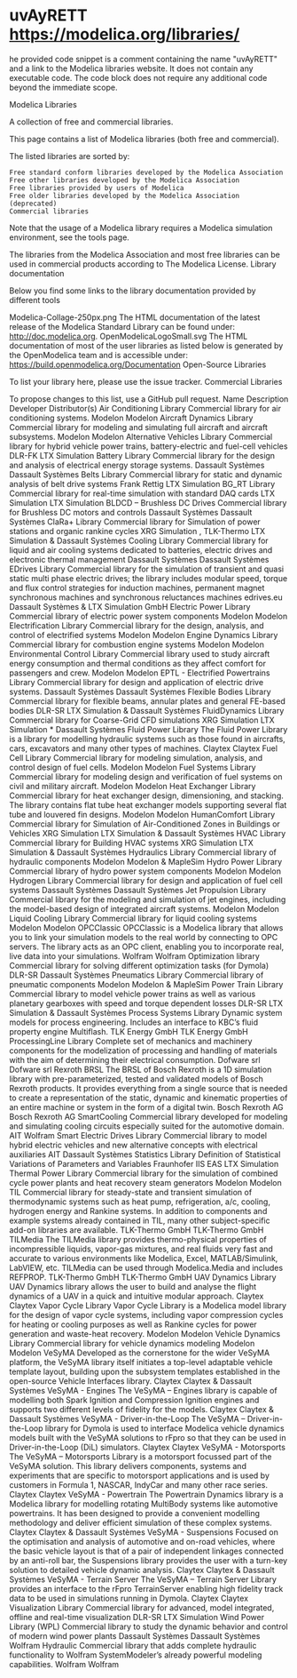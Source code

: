 # uvAyRETT https://modelica.org/libraries/

he provided code snippet is a comment containing the name "uvAyRETT" and a link to the Modelica libraries website. It does not contain any executable code. The code block does not require any additional code beyond the immediate scope.

Modelica Libraries

A collection of free and commercial libraries.

This page contains a list of Modelica libraries (both free and commercial).

The listed libraries are sorted by:

    Free standard conform libraries developed by the Modelica Association
    Free other libraries developed by the Modelica Association
    Free libraries provided by users of Modelica
    Free older libraries developed by the Modelica Association (deprecated)
    Commercial libraries

Note that the usage of a Modelica library requires a Modelica simulation environment, see the tools page.

The libraries from the Modelica Association and most free libraries can be used in commercial products according to The Modelica License.
Library documentation

Below you find some links to the library documentation provided by different tools
	
Modelica-Collage-250px.png 	The HTML documentation of the latest release of the Modelica Standard Library can be found under: http://doc.modelica.org.
OpenModelicaLogoSmall.svg 	The HTML documentation of most of the user libraries as listed below is generated by the OpenModelica team and is accessible under: https://build.openmodelica.org/Documentation
Open-Source Libraries

To list your library here, please use the issue tracker.
Commercial Libraries

To propose changes to this list, use a GitHub pull request.
Name 	Description 	Developer 	Distributor(s)
Air Conditioning Library 	Commercial library for air conditioning systems. 	Modelon 	Modelon
Aircraft Dynamics Library 	Commercial library for modeling and simulating full aircraft and aircraft subsystems. 	Modelon 	Modelon
Alternative Vehicles Library 	Commercial library for hybrid vehicle power trains, battery-electric and fuel-cell vehicles 	DLR-FK 	LTX Simulation
Battery Library 	Commercial library for the design and analysis of electrical energy storage systems. 	Dassault Systèmes 	Dassault Systèmes
Belts Library 	Commercial library for static and dynamic analysis of belt drive systems 	Frank Rettig 	LTX Simulation
BG_RT Library 	Commercial library for real-time simulation with standard DAQ cards 	LTX Simulation 	LTX Simulation
BLDCD – Brushless DC Drives 	Commercial library for Brushless DC motors and controls 	Dassault Systèmes 	Dassault Systèmes
ClaRa+ Library 	Commercial library for Simulation of power stations and organic rankine cycles 	XRG Simulation , TLK-Thermo 	LTX Simulation & Dassault Systèmes
Cooling Library 	Commercial library for liquid and air cooling systems dedicated to batteries, electric drives and electronic thermal management 	Dassault Systèmes 	Dassault Systèmes
EDrives Library 	Commercial library for the simulation of transient and quasi static multi phase electric drives; the library includes modular speed, torque and flux control strategies for induction machines, permanent magnet synchronous machines and synchronous reluctances machines 	edrives.eu 	Dassault Systèmes & LTX Simulation GmbH
Electric Power Library 	Commercial library of electric power system components 	Modelon 	Modelon
Electrification Library 	Commercial library for the design, analysis, and control of electrified systems 	Modelon 	Modelon
Engine Dynamics Library 	Commercial library for combustion engine systems 	Modelon 	Modelon
Environmental Control Library 	Commercial library used to study aircraft energy consumption and thermal conditions as they affect comfort for passengers and crew. 	Modelon 	Modelon
EPTL - Electrified Powertrains Library 	Commercial library for design and application of electric drive systems. 	Dassault Systèmes 	Dassault Systèmes
Flexible Bodies Library 	Commercial library for flexible beams, annular plates and general FE-based bodies 	DLR-SR 	LTX Simulation & Dassault Systèmes
FluidDynamics Library 	Commercial library for Coarse-Grid CFD simulations 	XRG Simulation 	LTX Simulation * Dassault Systèmes
Fluid Power Library 	The Fluid Power Library is a library for modelling hydraulic systems such as those found in aircrafts, cars, excavators and many other types of machines. 	Claytex 	Claytex
Fuel Cell Library 	Commercial library for modeling simulation, analysis, and control design of fuel cells. 	Modelon 	Modelon
Fuel Systems Library 	Commercial library for modeling design and verification of fuel systems on civil and military aircraft. 	Modelon 	Modelon
Heat Exchanger Library 	Commercial library for heat exchanger design, dimensioning, and stacking. The library contains flat tube heat exchanger models supporting several flat tube and louvered fin designs. 	Modelon 	Modelon
HumanComfort Library 	Commercial library for Simulation of Air-Conditioned Zones in Buildings or Vehicles 	XRG Simulation 	LTX Simulation & Dassault Systèmes
HVAC Library 	Commercial library for Building HVAC systems 	XRG Simulation 	LTX Simulation & Dassault Systèmes
Hydraulics Library 	Commercial library of hydraulic components 	Modelon 	Modelon & MapleSim
Hydro Power Library 	Commercial library of hydro power system components 	Modelon 	Modelon
Hydrogen Library 	Commercial library for design and application of fuel cell systems 	Dassault Systèmes 	Dassault Systèmes
Jet Propulsion Library 	Commercial library for the modeling and simulation of jet engines, including the model-based design of integrated aircraft systems. 	Modelon 	Modelon
Liquid Cooling Library 	Commercial library for liquid cooling systems 	Modelon 	Modelon
OPCClassic 	OPCClassic is a Modelica library that allows you to link your simulation models to the real world by connecting to OPC servers. The library acts as an OPC client, enabling you to incorporate real, live data into your simulations. 	Wolfram 	Wolfram
Optimization library 	Commercial library for solving different optimization tasks (for Dymola) 	DLR-SR 	Dassault Systèmes
Pneumatics Library 	Commercial library of pneumatic components 	Modelon 	Modelon & MapleSim
Power Train Library 	Commercial library to model vehicle power trains as well as various planetary gearboxes with speed and torque dependent losses 	DLR-SR 	LTX Simulation & Dassault Systèmes
Process Systems Library 	Dynamic system models for process engineering. Includes an interface to KBC’s fluid property engine Multiflash. 	TLK Energy GmbH 	TLK Energy GmbH
ProcessingLine Library 	Complete set of mechanics and machinery components for the modelization of processing and handling of materials with the aim of determining their electrical consumption. 	Dofware srl 	Dofware srl
Rexroth BRSL 	The BRSL of Bosch Rexroth is a 1D simulation library with pre-parameterized, tested and validated models of Bosch Rexroth products. It provides everything from a single source that is needed to create a representation of the static, dynamic and kinematic properties of an entire machine or system in the form of a digital twin. 	Bosch Rexroth AG 	Bosch Rexroth AG
SmartCooling 	Commercial library developed for modeling and simulating cooling circuits especially suited for the automotive domain. 	AIT 	Wolfram
Smart Electric Drives Library 	Commercial library to model hybrid electric vehicles and new alternative concepts with electrical auxiliaries 	AIT 	Dassault Systèmes
Statistics Library 	Definition of Statistical Variations of Parameters and Variables 	Fraunhofer IIS EAS 	LTX Simulation
Thermal Power Library 	Commercial library for the simulation of combined cycle power plants and heat recovery steam generators 	Modelon 	Modelon
TIL 	Commercial library for steady-state and transient simulation of thermodynamic systems such as heat pump, refrigeration, a/c, cooling, hydrogen energy and Rankine systems. In addition to components and example systems already contained in TIL, many other subject-specific add-on libraries are available. 	TLK-Thermo GmbH 	TLK-Thermo GmbH
TILMedia 	The TILMedia library provides thermo-physical properties of incompressible liquids, vapor-gas mixtures, and real fluids very fast and accurate to various environments like Modelica, Excel, MATLAB/Simulink, LabVIEW, etc. TILMedia can be used through Modelica.Media and includes REFPROP. 	TLK-Thermo GmbH 	TLK-Thermo GmbH
UAV Dynamics Library 	UAV Dynamics library allows the user to build and analyse the flight dynamics of a UAV in a quick and intuitive modular approach. 	Claytex 	Claytex
Vapor Cycle Library 	Vapor Cycle Library is a Modelica model library for the design of vapor cycle systems, including vapor compression cycles for heating or cooling purposes as well as Rankine cycles for power generation and waste-heat recovery. 	Modelon 	Modelon
Vehicle Dynamics Library 	Commercial library for vehicle dynamics modeling 	Modelon 	Modelon
VeSyMA 	Developed as the cornerstone for the wider VeSyMA platform, the VeSyMA library itself initiates a top-level adaptable vehicle template layout, building upon the subsystem templates established in the open-source Vehicle Interfaces library. 	Claytex 	Claytex & Dassault Systèmes
VeSyMA - Engines 	The VeSyMA – Engines library is capable of modelling both Spark Ignition and Compression Ignition engines and supports two different levels of fidelity for the models. 	Claytex 	Claytex & Dassault Systèmes
VeSyMA - Driver-in-the-Loop 	The VeSyMA – Driver-in-the-Loop library for Dymola is used to interface Modelica vehicle dynamics models built with the VeSyMA solutions to rFpro so that they can be used in Driver-in-the-Loop (DiL) simulators. 	Claytex 	Claytex
VeSyMA - Motorsports 	The VeSyMA – Motorsports Library is a motorsport focussed part of the VeSyMA solution. This library delivers components, systems and experiments that are specific to motorsport applications and is used by customers in Formula 1, NASCAR, IndyCar and many other race series. 	Claytex 	Claytex
VeSyMA - Powertrain 	The Powertrain Dynamics library is a Modelica library for modelling rotating MultiBody systems like automotive powertrains. It has been designed to provide a convenient modelling methodology and deliver efficient simulation of these complex systems. 	Claytex 	Claytex & Dassault Systèmes
VeSyMA - Suspensions 	Focused on the optimisation and analysis of automotive and on-road vehicles, where the basic vehicle layout is that of a pair of independent linkages connected by an anti-roll bar, the Suspensions library provides the user with a turn-key solution to detailed vehicle dynamic analysis. 	Claytex 	Claytex & Dassault Systèmes
VeSyMA - Terrain Server 	The VeSyMA – Terrain Server Library provides an interface to the rFpro TerrainServer enabling high fidelity track data to be used in simulations running in Dymola. 	Claytex 	Claytex
Visualization Library 	Commercial library for advanced, model integrated, offline and real-time visualization 	DLR-SR 	LTX Simulation
Wind Power Library (WPL) 	Commercial library to study the dynamic behavior and control of modern wind power plants 	Dassault Systèmes 	Dassault Systèmes
Wolfram Hydraulic 	Commercial library that adds complete hydraulic functionality to Wolfram SystemModeler’s already powerful modeling capabilities. 	Wolfram 	Wolfram